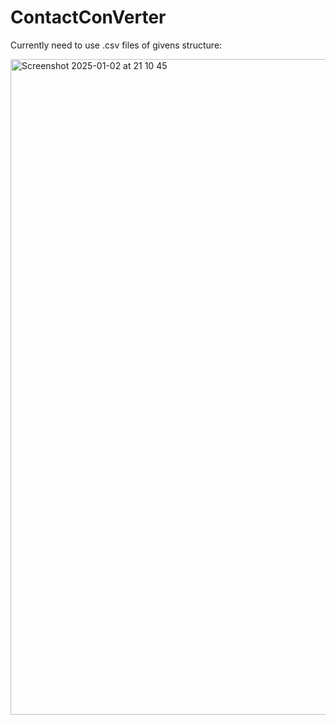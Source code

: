 # ContactConVerter

Currently need to use .csv files of givens structure: 

<img width="1049" alt="Screenshot 2025-01-02 at 21 10 45" src="https://github.com/user-attachments/assets/aa06cd88-352f-4c46-a7e8-1af90f58b8e0" />
